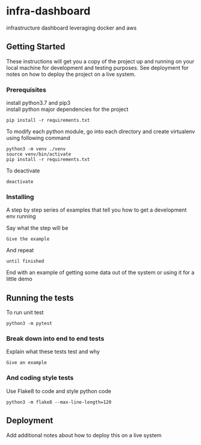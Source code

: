 # infra-dashboard
infrastructure dashboard leveraging docker and aws

## Getting Started

These instructions will get you a copy of the project up and running on your local machine for development and testing purposes. See deployment for notes on how to deploy the project on a live system.

### Prerequisites

install python3.7 and pip3  
install python major dependencies for the project
```
pip install -r requirements.txt
```
To modify each python module, go into each directory and create virtualenv using following command
```
python3 -m venv ./venv
source venv/bin/activate
pip install -r requirements.txt
```
To deactivate
```
deactivate
```

### Installing

A step by step series of examples that tell you how to get a development env running

Say what the step will be

```
Give the example
```

And repeat

```
until finished
```

End with an example of getting some data out of the system or using it for a little demo

## Running the tests

To run unit test
```
python3 -m pytest
```


### Break down into end to end tests

Explain what these tests test and why

```
Give an example
```

### And coding style tests

Use Flake8 to code and style python code
```
python3 -m flake8 --max-line-length=120
```

## Deployment

Add additional notes about how to deploy this on a live system
